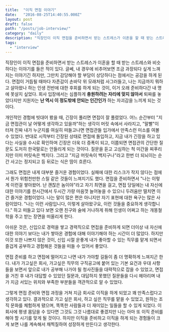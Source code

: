 ```yaml
---
title:  "이직 면접 이야기"
date:   "2016-08-25T14:40:55.000Z"
layout: post
draft: false
path: "/posts/job-interview/"
category: "daily"
description: "직장인이 이직 면접을 준비하면서 받는 스트레스가 이혼을 할 때 받는 스트레스와 비슷하다는 이야기를 들은 적이 있다. 글쎄, 내 경우에 비추어보면 조금 과장되다 싶게 느껴지는 이야기긴 하지만, 그만치 감당해야 할 부담이 상당하다는 ..."
tags:
  - "interview"
---
```


직장인이 이직 면접을 준비하면서 받는 스트레스가 이혼을 할 때 받는 스트레스와 비슷하다는 이야기를 들은 적이 있다. 글쎄, 내 경우에 비추어보면 조금 과장되다 싶게 느껴지는 이야기긴 하지만, 그만치 감당해야 할 부담이 상당하다는 점에서는 공감을 하게 된다. 면접이 거듭될 때마다 자존감이 손바닥 위 모래처럼 사그러들고, 나는 지금까지 뭐하고 살아왔나 하는 인생 전반에 대한 후회를 하게 되는 것이, 이거 오래 준비하다간 내 명에 못살지 싶었다. 회사 입장에서는 심플하게 **충원하려는 자리에 맞지 않아서** 퇴짜를 놓았다지만 지원자는 **난 역시 이 정도밖에 안되는 인간인가** 하는 자괴감을 느끼게 되는 것이다.

개인적인 경험에 빗대어 봤을 때, 긴장이 풀리면 면접이 잘 풀렸었다. 어느 순간부터 "지금 면접관이 날 어떻게 생각하고 있을까"하는 생각이 머릿 속에서 사라지고, "말빨"이 터져 진짜 내가 누군지를 여실히 떠들고나면 면접관들 입가에서 만족스런 미소를 여볼 수 있었다. 반대로 시작부터 긴장된 상태로 면접에 돌입하고, 지금 내가 긴장을 하고 있다는 사실을 수시로 확인하며 긴장은 더욱 더 증폭이 되고, 이쯤되면 면접관의 간단한 질문도 도저히 한국말로는 안들리게 되는 것이다. 질문을 듣고 고심하는 척 미간을 찌푸리지만 이미 머릿속은 백지다. 그리고 "지금 머릿속이 백지구나"라고 한번 더 되뇌이는 순간 사고는 정지되고 등 뒤로는 식은 땀이 흐른다.

그래도 면접은 내게 대부분 즐거운 경험이었다. 실패에 대한 리스크가 작지 않다는 점에서 뭔가 위험천만한 스릴 같은 것들이 느껴지기도 했다. 면접을 준비하면서 "나는 이렇게 이런걸 쌓아왔어. 난 괜찮은 놈이야"라고 자기 최면을 걸고, 면접 당일에는 내 자신에 대한 이야기를 한시간에서 두시간 가량 마음껏 늘어놓을 수 있으니 두려움만 떨치면 이건 즐거운 경험이었다. 나는 말이 많은 편은 아니지만 자기 표현에 대한 욕구는 많은 사람이었다. "나는 이런 사람입니다, 이렇게 살아왔구요, 이런 것들을 중요하게 생각합니다." 하고 떠들고 있다 보면 오랜 친구와 술에 거나하게 취해 인생이 어쩌고 하는 개똥철학을 주고 받는 장면을 떠올리게 한다.

아쉬운 것은, 신입으로 경력을 쌓고 경력직으로 면접을 준비하게 되면 더이상 내 자신에 대한 의야기 보다는 내가 쌓아온 경험에 대해 이야기해야 하는 시간이 더 많았다. 하지만 이것 또한 나쁘지 않은 것이, 신입 시절 운좋게 내가 좋아할 수 있는 직무를 맡게 되면서 즐겁게 공부하고 경험해온 것들을 떠들 수 있어서 좋았다. 

면접 준비를 하고 면접에 떨어지고 나면 내가 가야할 길들이 좀 더 명확하게 느껴지곤 한다. 내가 가고싶은 회사, 가고싶은 직무의 구직공고에 붙어 있는 기본 요건과 우대 사항들을 보면서 앞으로 내가 공부해 나가야 될 청사진들을 대략적으로 잡을 수 있었고, 면접을 거친 후 내가 대답할 수 있었던 질문과, 대답하지 못했던 질문들을 다시 헤아리며 내가 지금 서있는 위치와 부족한 부분들을 객관적으로 알 수 있었다. 

그렇게 면접 준비와 면접 과정을 거쳐 지금 회사로 이직을 하게 되었고 꽤 만족스럽다고 생각하고 있다. 결과적으로 가고 싶은 회사, 하고 싶은 직무를 맡을 수 있었고, 원하는 조직 문화를 체험하게 됐으며, 똑똑한 사람들과 더 재미있는 일들을 할 수 있게 되었다. 이 회사에 평생 몸담을 수 있다면 그것도 그것 나름대로 좋겠지만 나는 아마 또 이직 준비를 해야 할 시기를 맞게 될 것이다. 하지만 이직을 준비하고 이직을 하게 되는 경험들이 크게 보면 나를 계속해서 채찍질하여 성장하게 만든다고 생각한다.

